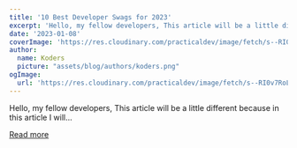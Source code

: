 ```yaml
---
title: '10 Best Developer Swags for 2023'
excerpt: 'Hello, my fellow developers, This article will be a little different because in this article I will...'
date: '2023-01-08'
coverImage: 'https://res.cloudinary.com/practicaldev/image/fetch/s--RI0v7RoL--/c_imagga_scale,f_auto,fl_progressive,h_420,q_auto,w_1000/https://dev-to-uploads.s3.amazonaws.com/uploads/articles/ymhbkuizso5jtc63zaav.png'
author:
  name: Koders
  picture: "assets/blog/authors/koders.png"
ogImage:
  url: 'https://res.cloudinary.com/practicaldev/image/fetch/s--RI0v7RoL--/c_imagga_scale,f_auto,fl_progressive,h_420,q_auto,w_1000/https://dev-to-uploads.s3.amazonaws.com/uploads/articles/ymhbkuizso5jtc63zaav.png'
---
```


Hello, my fellow developers, This article will be a little different because in this article I will...

[Read more](https://dev.to/j471n/10-best-developer-swags-for-2023-4oek)
